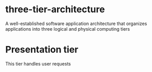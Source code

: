 # three-tier-architecture
A well-established software application architecture that organizes applications into three logical and physical computing tiers

# Presentation tier
This tier handles user requests 